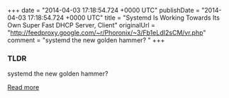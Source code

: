 +++
date = "2014-04-03 17:18:54.724 +0000 UTC"
publishDate = "2014-04-03 17:18:54.724 +0000 UTC"
title = "Systemd Is Working Towards Its Own Super Fast DHCP Server, Client"
originalUrl = "http://feedproxy.google.com/~r/Phoronix/~3/Fb1eLdI2sCM/vr.php"
comment = "systemd the new golden hammer? "
+++

### TLDR

systemd the new golden hammer?

[Read more](http://feedproxy.google.com/~r/Phoronix/~3/Fb1eLdI2sCM/vr.php)

